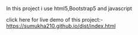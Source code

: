 In this project i use html5,Bootstrap5 and javascript

click here for live demo of this project:- https://sumukha210.github.io/dist/index.html
